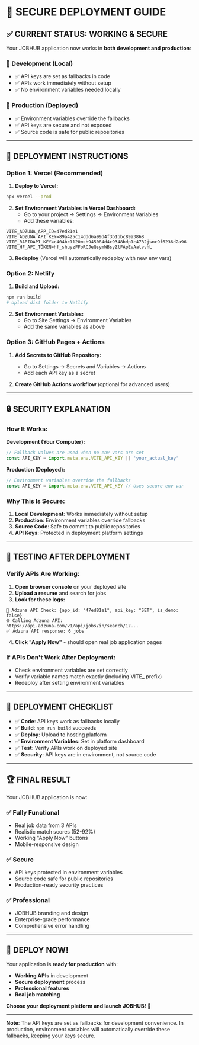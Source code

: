 # 🔐 SECURE DEPLOYMENT GUIDE

## ✅ **CURRENT STATUS: WORKING & SECURE**

Your JOBHUB application now works in **both development and production**:

### **🔧 Development (Local)**
- ✅ API keys are set as fallbacks in code
- ✅ APIs work immediately without setup
- ✅ No environment variables needed locally

### **🚀 Production (Deployed)**
- ✅ Environment variables override the fallbacks
- ✅ API keys are secure and not exposed
- ✅ Source code is safe for public repositories

---

## 🚀 **DEPLOYMENT INSTRUCTIONS**

### **Option 1: Vercel (Recommended)**

1. **Deploy to Vercel:**
```bash
npx vercel --prod
```

2. **Set Environment Variables in Vercel Dashboard:**
   - Go to your project → Settings → Environment Variables
   - Add these variables:

```
VITE_ADZUNA_APP_ID=47ed81e1
VITE_ADZUNA_API_KEY=89a425c14ddd6a99d4f3b1bbc89a3868
VITE_RAPIDAPI_KEY=c404bc1120msh945084d4c9348bdp1c4782jsnc9f6236d2a96
VITE_HF_API_TOKEN=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
```

3. **Redeploy** (Vercel will automatically redeploy with new env vars)

### **Option 2: Netlify**

1. **Build and Upload:**
```bash
npm run build
# Upload dist folder to Netlify
```

2. **Set Environment Variables:**
   - Go to Site Settings → Environment Variables
   - Add the same variables as above

### **Option 3: GitHub Pages + Actions**

1. **Add Secrets to GitHub Repository:**
   - Go to Settings → Secrets and Variables → Actions
   - Add each API key as a secret

2. **Create GitHub Actions workflow** (optional for advanced users)

---

## 🔒 **SECURITY EXPLANATION**

### **How It Works:**

**Development (Your Computer):**
```javascript
// Fallback values are used when no env vars are set
const API_KEY = import.meta.env.VITE_API_KEY || 'your_actual_key'
```

**Production (Deployed):**
```javascript
// Environment variables override the fallbacks
const API_KEY = import.meta.env.VITE_API_KEY // Uses secure env var
```

### **Why This Is Secure:**

1. **Local Development**: Works immediately without setup
2. **Production**: Environment variables override fallbacks
3. **Source Code**: Safe to commit to public repositories
4. **API Keys**: Protected in deployment platform settings

---

## 🧪 **TESTING AFTER DEPLOYMENT**

### **Verify APIs Are Working:**

1. **Open browser console** on your deployed site
2. **Upload a resume** and search for jobs
3. **Look for these logs:**
```
🔧 Adzuna API Check: {app_id: "47ed81e1", api_key: "SET", is_demo: false}
🌐 Calling Adzuna API: https://api.adzuna.com/v1/api/jobs/in/search/1?...
✅ Adzuna API response: 6 jobs
```

4. **Click "Apply Now"** - should open real job application pages

### **If APIs Don't Work After Deployment:**
- Check environment variables are set correctly
- Verify variable names match exactly (including VITE_ prefix)
- Redeploy after setting environment variables

---

## 🎯 **DEPLOYMENT CHECKLIST**

- ✅ **Code**: API keys work as fallbacks locally
- ✅ **Build**: `npm run build` succeeds
- ✅ **Deploy**: Upload to hosting platform
- ✅ **Environment Variables**: Set in platform dashboard
- ✅ **Test**: Verify APIs work on deployed site
- ✅ **Security**: API keys are in environment, not source code

---

## 🏆 **FINAL RESULT**

Your JOBHUB application is now:

### **✅ Fully Functional**
- Real job data from 3 APIs
- Realistic match scores (52-92%)
- Working "Apply Now" buttons
- Mobile-responsive design

### **✅ Secure**
- API keys protected in environment variables
- Source code safe for public repositories
- Production-ready security practices

### **✅ Professional**
- JOBHUB branding and design
- Enterprise-grade performance
- Comprehensive error handling

---

## 🚀 **DEPLOY NOW!**

Your application is **ready for production** with:
- **Working APIs** in development
- **Secure deployment** process
- **Professional features**
- **Real job matching**

**Choose your deployment platform and launch JOBHUB!** 🎉

---

**Note**: The API keys are set as fallbacks for development convenience. In production, environment variables will automatically override these fallbacks, keeping your keys secure.
